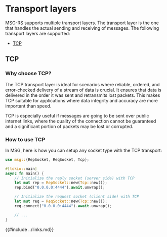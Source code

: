 # Transport layers

MSG-RS supports multiple transport layers. The transport layer is the one that
handles the actual sending and receiving of messages. The following transport
layers are supported:

- [TCP](#tcp)
<!--
- [IPC](#ipc)
- [Inproc](#inproc)
- [UDP](#udp)
- [TLS](#tls)
- [QUIC](#quic)
  -->

## TCP

### Why choose TCP?

The TCP transport layer is ideal for scenarios where reliable, ordered, and error-checked
delivery of a stream of data is crucial. It ensures that data is delivered in the order it
was sent and retransmits lost packets. This makes TCP suitable for applications where data
integrity and accuracy are more important than speed.

TCP is especially useful if messages are going to be sent over public internet links, where
the quality of the connection cannot be guaranteed and a significant portion of packets may
be lost or corrupted.

### How to use TCP

In MSG, here is how you can setup any socket type with the TCP transport:

```rust
use msg::{RepSocket, ReqSocket, Tcp};

#[tokio::main]
async fn main() {
    // Initialize the reply socket (server side) with TCP
    let mut rep = RepSocket::new(Tcp::new());
    rep.bind("0.0.0.0:4444").await.unwrap();

    // Initialize the request socket (client side) with TCP
    let mut req = ReqSocket::new(Tcp::new());
    req.connect("0.0.0.0:4444").await.unwrap();

    // ...
}
```

{{#include ../links.md}}
